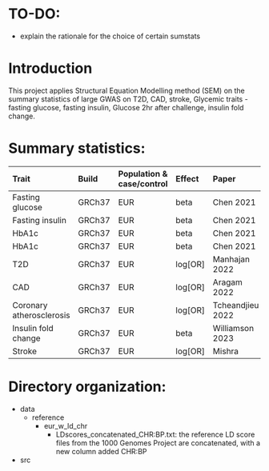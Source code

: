 # TO-DO:

* explain the rationale for the choice of certain sumstats


# Introduction
This project applies Structural Equation Modelling method (SEM) on the summary statistics of large GWAS on T2D, CAD, stroke, Glycemic traits - fasting glucose, fasting insulin, Glucose 2hr after challenge, insulin fold change.

# Summary statistics:

| Trait | Build | Population & case/control | Effect | Paper | Link |
|:------|:------|:------|:------|:------|:------|
|Fasting glucose | GRCh37 | EUR | beta | Chen 2021 | |
|Fasting insulin | GRCh37 | EUR | beta | Chen 2021 | |
|HbA1c | GRCh37 | EUR | beta | Chen 2021 | |
|HbA1c | GRCh37 | EUR | beta | Chen 2021 | |
|T2D | GRCh37 | EUR | log[OR] | Manhajan 2022 | https://diagram-consortium.org/downloads.html |
|CAD | GRCh37 | EUR | log[OR] | Aragam 2022| |
|Coronary atherosclerosis | GRCh37 | EUR | log[OR] | Tcheandjieu 2022| |
|Insulin fold change | GRCh37 | EUR | beta | Williamson 2023 | |
|Stroke | GRCh37 | EUR | log[OR] | Mishra | |

# Directory organization:
- data
  - reference
    - eur_w_ld_chr
      - LDscores_concatenated_CHR:BP.txt: the reference LD score files from the 1000 Genomes Project are concatenated, with a new column added CHR:BP
- src


      